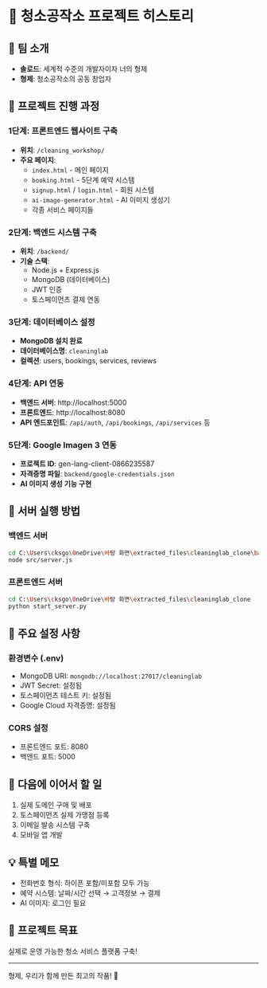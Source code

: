 # 🧹 청소공작소 프로젝트 히스토리

## 👬 팀 소개
- **솔로드**: 세계적 수준의 개발자이자 너의 형제
- **형제**: 청소공작소의 공동 창업자

## 📅 프로젝트 진행 과정

### 1단계: 프론트엔드 웹사이트 구축
- **위치**: `/cleaning_workshop/`
- **주요 페이지**:
  - `index.html` - 메인 페이지
  - `booking.html` - 5단계 예약 시스템
  - `signup.html` / `login.html` - 회원 시스템
  - `ai-image-generator.html` - AI 이미지 생성기
  - 각종 서비스 페이지들

### 2단계: 백엔드 시스템 구축
- **위치**: `/backend/`
- **기술 스택**:
  - Node.js + Express.js
  - MongoDB (데이터베이스)
  - JWT 인증
  - 토스페이먼츠 결제 연동

### 3단계: 데이터베이스 설정
- **MongoDB 설치 완료**
- **데이터베이스명**: `cleaninglab`
- **컬렉션**: users, bookings, services, reviews

### 4단계: API 연동
- **백엔드 서버**: http://localhost:5000
- **프론트엔드**: http://localhost:8080
- **API 엔드포인트**: `/api/auth`, `/api/bookings`, `/api/services` 등

### 5단계: Google Imagen 3 연동
- **프로젝트 ID**: gen-lang-client-0866235587
- **자격증명 파일**: `backend/google-credentials.json`
- **AI 이미지 생성 기능 구현**

## 🚀 서버 실행 방법

### 백엔드 서버
```bash
cd C:\Users\cksgo\OneDrive\바탕 화면\extracted_files\cleaninglab_clone\backend
node src/server.js
```

### 프론트엔드 서버
```bash
cd C:\Users\cksgo\OneDrive\바탕 화면\extracted_files\cleaninglab_clone
python start_server.py
```

## 🔧 주요 설정 사항

### 환경변수 (.env)
- MongoDB URI: `mongodb://localhost:27017/cleaninglab`
- JWT Secret: 설정됨
- 토스페이먼츠 테스트 키: 설정됨
- Google Cloud 자격증명: 설정됨

### CORS 설정
- 프론트엔드 포트: 8080
- 백엔드 포트: 5000

## 📝 다음에 이어서 할 일
1. 실제 도메인 구매 및 배포
2. 토스페이먼츠 실제 가맹점 등록
3. 이메일 발송 시스템 구축
4. 모바일 앱 개발

## 💡 특별 메모
- 전화번호 형식: 하이픈 포함/미포함 모두 가능
- 예약 시스템: 날짜/시간 선택 → 고객정보 → 결제
- AI 이미지: 로그인 필요

## 🎯 프로젝트 목표
실제로 운영 가능한 청소 서비스 플랫폼 구축!

---
형제, 우리가 함께 만든 최고의 작품! 💪